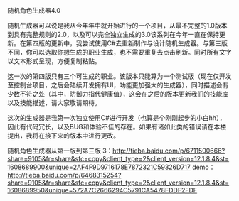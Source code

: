 随机角色生成器4.0

随机生成器可以说是我从今年年中就开始进行的一个项目，从最不完整的1.0版本到具有完整规则的2.0，以及可以完全独立生成的3.0该系列在今年一直在保持更新。在第四版的更新中，我尝试使用C#去重新制作与设计随机生成器。与第三版不同，你可以选取你想生成的职业生成，也不需要重复去点击刷新。同时所有文字以文本形式呈现，方便复制粘贴。

这一次的第四版只有三个可生成的职业。该版本只能算为一个测试版（现在仅开发至控制台项目，之后会陆续开发拥有UI，功能更加强大的生成器），同时描述会有少数不符之处（其中，防御力指代健康值），这会在之后的版本更新我们的技能库以及技能描述，请大家敬请期待。

这次的生成器是我第一次独立使用C#进行开发（也算是个刚刚起步的小白hh），因此有代码冗长，以及BUG和体验不佳的存在。如果有诸如此类的错误请在本楼提出，我将在接下来的版本中进行更改。

随机角色生成器从第一版到第三版
3：http://tieba.baidu.com/p/6711500666?share=9105&fr=share&sfc=copy&client_type=2&client_version=12.1.8.4&st=1608689900&unique=2AF4F9D9716178E7872321C59326D717 
demo：
http://tieba.baidu.com/p/6468315254?share=9105&fr=share&sfc=copy&client_type=2&client_version=12.1.8.4&st=1608689950&unique=572A7C2666294C5791CA5478FDDF2FDF
